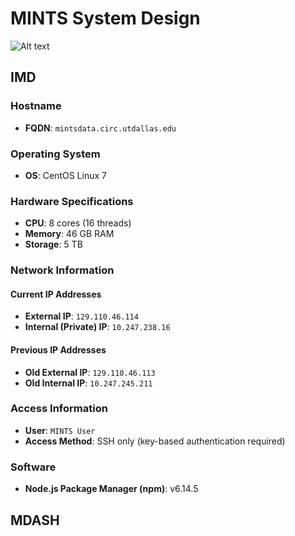 # MINTS System Design

![Alt text](https://github.com/mi3nts/mintsSystemDesign/blob/main/res/mintsSystemDesign.png?raw=true)

## IMD


### Hostname
- **FQDN**: `mintsdata.circ.utdallas.edu`

### Operating System
- **OS**: CentOS Linux 7

### Hardware Specifications
- **CPU**: 8 cores (16 threads)
- **Memory**: 46 GB RAM
- **Storage**: 5 TB

### Network Information

#### Current IP Addresses
- **External IP**: `129.110.46.114`
- **Internal (Private) IP**: `10.247.238.16`

#### Previous IP Addresses
- **Old External IP**: `129.110.46.113`
- **Old Internal IP**: `10.247.245.211`

### Access Information
- **User**: `MINTS User`
- **Access Method**: SSH only (key-based authentication required)

### Software
- **Node.js Package Manager (npm)**: v6.14.5


## MDASH






